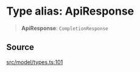 # Type alias: ApiResponse

> **ApiResponse**: `CompletionResponse`

## Source

[src/model/types.ts:101](https://github.com/dexaai/llm-tools/blob/5018eae/src/model/types.ts#L101)
